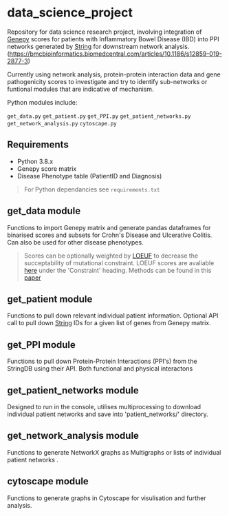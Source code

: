# data_science_project

Repository for data science research project, involving integration of [Genepy](https://github.com/UoS-HGIG/GenePy-1.4) scores for patients with Inflammatory Bowel Disease (IBD) into PPI networks generated by [String](https://string-db.org) for downstream network analysis. (https://bmcbioinformatics.biomedcentral.com/articles/10.1186/s12859-019-2877-3)

Currently using network analysis, protein-protein interaction data and gene pathogenicity scores to investigate and try to identify sub-networks or funtional modules that are indicative of mechanism.


Python modules include:

`get_data.py` `get_patient.py` `get_PPI.py` `get_patient_networks.py` `get_network_analysis.py` `cytoscape.py`


## Requirements 
* Python 3.8.x
* Genepy score matrix
* Disease Phenotype table (PatientID and Diagnosis)

> For Python dependancies see `requirements.txt`


## get_data module
Functions to import Genepy matrix and generate pandas dataframes for binarised scores and subsets for Crohn's Disease and Ulcerative Colitis. Can also be used for other disease phenotypes.

> Scores can be optionally weighted by [LOEUF](https://www.nature.com/articles/s41586-020-2308-7#data-availability) to decrease the succeptability of mutational constraint. LOEUF scores are avaliable [here](https://gnomad.broadinstitute.org/downloads) under the 'Constraint' heading. Methods can be found in this [paper](https://academic.oup.com/ibdjournal/article/28/6/912/6492639)


## get_patient module
Functions to pull down relevant individual patient information. Optional API call to pull down [String](https://string-db.org/cgi/input?sessionId=bZ3itUxvQis0&input_page_active_form=single_identifier) IDs for a given list of genes from Genepy matrix.

## get_PPI module
Functions to pull down Protein-Protein Interactions (PPI's) from the StringDB using their API. Both functional and physical interactons

## get_patient_networks module
Designed to run in the console, utilises multiprocessing to download individual patient networks and save into 'patient_networks/' directory.

## get_network_analysis module 
Functions to generate NetworkX graphs as Multigraphs or lists of individual patient networks .

## cytoscape module 
Functions to generate graphs in Cytoscape for visulisation and further analysis. 